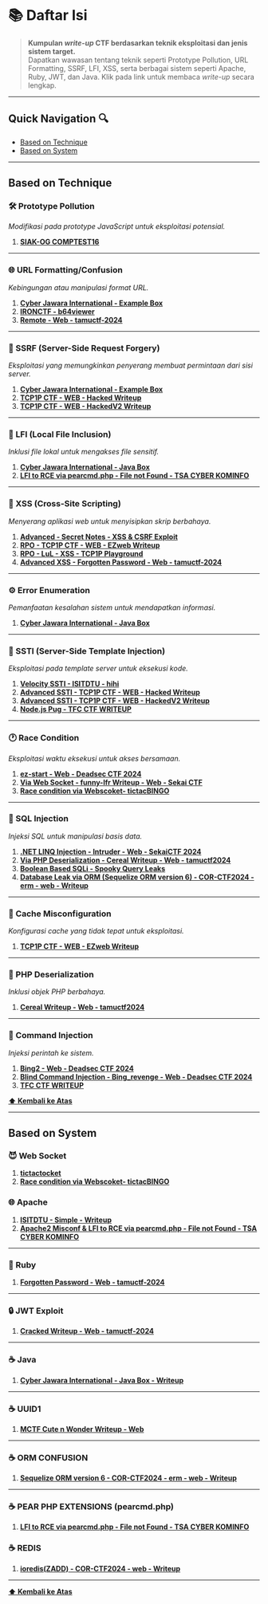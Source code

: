 # 📚 Daftar Isi 

> **Kumpulan *write-up* CTF berdasarkan teknik eksploitasi dan jenis sistem target.**  
> Dapatkan wawasan tentang teknik seperti Prototype Pollution, URL Formatting, SSRF, LFI, XSS, serta berbagai sistem seperti Apache, Ruby, JWT, dan Java. Klik pada link untuk membaca *write-up* secara lengkap.

---

## Quick Navigation 🔍
- [Based on Technique](#based-on-technique)
- [Based on System](#based-on-system)

---

## Based on Technique

### 🛠 Prototype Pollution  
_Modifikasi pada prototype JavaScript untuk eksploitasi potensial._

1. **[SIAK-OG COMPTEST16](https://github.com/byf1sh/CTF-WriteUps/tree/main/Compfest%20-%20Writeup/H%20-%20day/Web/SIAK%20OG)**

---

### 🌐 URL Formatting/Confusion  
_Kebingungan atau manipulasi format URL._

1. **[Cyber Jawara International - Example Box](https://github.com/byf1sh/CTF-WriteUps/tree/main/Cyberjawara%20International%202024/Web/Example%20Box)**
2. **[IRONCTF - b64viewer](https://github.com/byf1sh/CTF-WriteUps/tree/main/IRON%20CTF%20-%20Writeup/b64viewer)**
3. **[Remote - Web - tamuctf-2024](https://github.com/byf1sh/CTF-WriteUps/tree/main/tamuctf2024-Writeup/Web/Remote)**

---

### 🌉 SSRF (Server-Side Request Forgery)  
_Eksploitasi yang memungkinkan penyerang membuat permintaan dari sisi server._

1. **[Cyber Jawara International - Example Box](https://github.com/byf1sh/CTF-WriteUps/tree/main/Cyberjawara%20International%202024/Web/Example%20Box)**
2. **[TCP1P CTF - WEB - Hacked Writeup](https://github.com/byf1sh/CTF-WriteUps/tree/main/TCP1P-CTF2024/Web/Hacked)**
3. **[TCP1P CTF - WEB - HackedV2 Writeup](https://github.com/byf1sh/CTF-WriteUps/tree/main/TCP1P-CTF2024/Web/HackedV2)**

---

### 📄 LFI (Local File Inclusion)  
_Inklusi file lokal untuk mengakses file sensitif._

1. **[Cyber Jawara International - Java Box](https://github.com/byf1sh/CTF-WriteUps/tree/main/Cyberjawara%20International%202024/Web/web-javabox)**
2. **[LFI to RCE via pearcmd.php - File not Found - TSA CYBER KOMINFO](https://github.com/byf1sh/CTF-WriteUps/tree/main/Cyberjawara%20International%202024/Web/web-javabox)**

---

### 🔐 XSS (Cross-Site Scripting)  
_Menyerang aplikasi web untuk menyisipkan skrip berbahaya._

1. **[Advanced - Secret Notes - XSS & CSRF Exploit](https://github.com/byf1sh/CTF-WriteUps/tree/main/IRON%20CTF%20-%20Writeup/secret%20notes)**
2. **[RPO - TCP1P CTF - WEB - EZweb Writeup](https://github.com/byf1sh/CTF-WriteUps/blob/main/TCP1P-CTF2024/Web/EZWeb/TCP1P%20CTF%20-%20WEB%20-%20HackedV2%20Writeup.md)**
3. **[RPO - LuL - XSS - TCP1P Playground](https://github.com/byf1sh/CTF-WriteUps/tree/main/TCP1P-Playground/LuL)**
4. **[Advanced XSS - Forgotten Password - Web - tamuctf-2024](https://github.com/byf1sh/CTF-WriteUps/tree/main/tamuctf2024-Writeup/Web/Imposter)**

---

### ⚙️ Error Enumeration  
_Pemanfaatan kesalahan sistem untuk mendapatkan informasi._

1. **[Cyber Jawara International - Java Box](https://github.com/byf1sh/CTF-WriteUps/tree/main/Cyberjawara%20International%202024/Web/web-javabox)**

---

### 🧪 SSTI (Server-Side Template Injection)  
_Eksploitasi pada template server untuk eksekusi kode._

1. **[Velocity SSTI - ISITDTU - hihi](https://github.com/byf1sh/CTF-WriteUps/tree/main/ISITDTU%20CTF%20-%20Writeup/hihi)**
2. **[Advanced SSTI - TCP1P CTF - WEB - Hacked Writeup](https://github.com/byf1sh/CTF-WriteUps/tree/main/TCP1P-CTF2024/Web/Hacked)**
3. **[Advanced SSTI - TCP1P CTF - WEB - HackedV2 Writeup](https://github.com/byf1sh/CTF-WriteUps/tree/main/TCP1P-CTF2024/Web/HackedV2)**
4. **[Node.js Pug - TFC CTF WRITEUP](https://github.com/byf1sh/CTF-WriteUps/tree/main/TFCCTF%20-%20Writeup/Greetings)**

---

### 🕐 Race Condition  
_Eksploitasi waktu eksekusi untuk akses bersamaan._

1. **[ez-start - Web - Deadsec CTF 2024](https://github.com/byf1sh/CTF-WriteUps/tree/main/DeadsecCTF2024/Web/ezstart)**
2. **[Via Web Socket - funny-lfr Writeup - Web - Sekai CTF](https://github.com/byf1sh/CTF-WriteUps/tree/main/SekaiCTF%20-%202024/Web/funny-lfr#funny-lfr-writeup---web---sekai-ctf)**
3. **[Race condition via Webscoket- tictacBINGO](https://github.com/byf1sh/CTF-WriteUps/tree/main/USCctf%20-%20Writeup/tictacbingo)**

---

### 💾 SQL Injection  
_Injeksi SQL untuk manipulasi basis data._

1. **[.NET LINQ Injection - Intruder - Web - SekaiCTF 2024](https://github.com/byf1sh/CTF-WriteUps/tree/main/SekaiCTF%20-%202024/Web/Intruder)**
2. **[Via PHP Deserialization - Cereal Writeup - Web - tamuctf2024](https://github.com/byf1sh/CTF-WriteUps/tree/main/tamuctf2024-Writeup/Web/Cereal)**
3. **[Boolean Based SQLi - Spooky Query Leaks](https://github.com/byf1sh/CTF-WriteUps/tree/main/USCctf%20-%20Writeup/Spooky%20Quert%20Leaks)**
4. **[Database Leak via ORM (Sequelize ORM version 6) - COR-CTF2024 - erm - web - Writeup](https://github.com/byf1sh/CTF-WriteUps/tree/main/corctf-2024%20-%20writeup/erm)**

---

### 💼 Cache Misconfiguration  
_Konfigurasi cache yang tidak tepat untuk eksploitasi._

1. **[TCP1P CTF - WEB - EZweb Writeup](https://github.com/byf1sh/CTF-WriteUps/blob/main/TCP1P-CTF2024/Web/EZWeb/TCP1P%20CTF%20-%20WEB%20-%20HackedV2%20Writeup.md)**

---

### 🧩 PHP Deserialization  
_Inklusi objek PHP berbahaya._

1. **[Cereal Writeup - Web - tamuctf2024](https://github.com/byf1sh/CTF-WriteUps/tree/main/tamuctf2024-Writeup/Web/Cereal)**

---

### 🔌 Command Injection  
_Injeksi perintah ke sistem._

1. **[Bing2 - Web - Deadsec CTF 2024](https://github.com/byf1sh/CTF-WriteUps/tree/main/DeadsecCTF2024/Web/Bing2)**
2. **[Blind Command Injection - Bing_revenge - Web - Deadsec CTF 2024](https://github.com/byf1sh/CTF-WriteUps/tree/main/DeadsecCTF2024/Web/Bing_revenge)**
3. **[TFC CTF WRITEUP](https://github.com/byf1sh/CTF-WriteUps/tree/main/TFCCTF%20-%20Writeup/Safe%20Content)**

**[⬆ Kembali ke Atas](#daftar-isi)**

---

## Based on System

### 😈 Web Socket
1. **[tictactocket](https://github.com/byf1sh/CTF-WriteUps/tree/main/USCctf%20-%20Writeup/tictactoe)**
2. **[Race condition via Webscoket- tictacBINGO](https://github.com/byf1sh/CTF-WriteUps/tree/main/USCctf%20-%20Writeup/tictacbingo)**

### 🌐 Apache
1. **[ISITDTU - Simple - Writeup](https://github.com/byf1sh/CTF-WriteUps/tree/main/ISITDTU%20CTF%20-%20Writeup/Simple)**
2. **[Apache2 Misconf & LFI to RCE via pearcmd.php - File not Found - TSA CYBER KOMINFO](https://github.com/byf1sh/CTF-WriteUps/tree/main/Cyberjawara%20International%202024/Web/web-javabox)**
---

### 💎 Ruby
1. **[Forgotten Password - Web - tamuctf-2024](https://github.com/byf1sh/CTF-WriteUps/tree/main/tamuctf2024-Writeup/Web/Forgotten-Password)**

---

### 🔒 JWT Exploit
1. **[Cracked Writeup - Web - tamuctf-2024](https://github.com/byf1sh/CTF-WriteUps/tree/main/tamuctf2024-Writeup/Web/cracked)**

---

### ☕ Java
1. **[Cyber Jawara International - Java Box - Writeup](https://github.com/byf1sh/CTF-WriteUps/tree/main/Cyberjawara%20International%202024/Web/web-javabox)**

---

### ☕ UUID1
1. **[MCTF Cute n Wonder Writeup - Web](https://github.com/byf1sh/CTF-WriteUps/tree/main/MCTF%20-%20Writeup/Cute%20n%20Wonder)**

---

### ☕ ORM CONFUSION
1. **[Sequelize ORM version 6 - COR-CTF2024 - erm - web - Writeup](https://github.com/byf1sh/CTF-WriteUps/tree/main/corctf-2024%20-%20writeup/erm)**

---

### ☕ PEAR PHP EXTENSIONS (pearcmd.php)
1. **[LFI to RCE via pearcmd.php - File not Found - TSA CYBER KOMINFO](https://github.com/byf1sh/CTF-WriteUps/tree/main/Cyberjawara%20International%202024/Web/web-javabox)**

### ☕ REDIS
1. **[ioredis(ZADD) - COR-CTF2024 - web - Writeup](https://github.com/byf1sh/CTF-WriteUps/blob/main/corctf-2024%20-%20writeup/rock-papper-scissors/rock-paper-scissors%20_%20siunam%E2%80%99s%20Website.pdf)**

---
**[⬆ Kembali ke Atas](#daftar-isi)**
